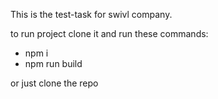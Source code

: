 This is the test-task for swivl company. 

to run project clone it and run these commands:

- npm i
- npm run build

or just clone the repo